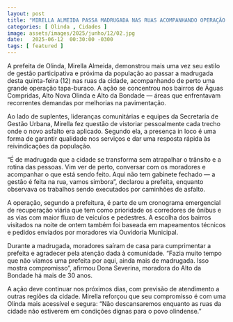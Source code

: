 ```yaml
---
layout: post
title: "MIRELLA ALMEIDA PASSA MADRUGADA NAS RUAS ACOMPANHANDO OPERAÇÃO TAPA-BURACO"
categories: [ Olinda , Cidades ]
image: assets/images/2025/junho/12/02.jpg
date:   2025-06-12  00:30:00 -0300
tags: [ featured ]
---
```

A prefeita de Olinda, Mirella Almeida, demonstrou mais uma vez seu estilo de gestão participativa e próxima da população ao passar a madrugada desta quinta-feira (12) nas ruas da cidade, acompanhando de perto uma grande operação tapa-buraco. A ação se concentrou nos bairros de Águas Compridas, Alto Nova Olinda e Alto da Bondade — áreas que enfrentavam recorrentes demandas por melhorias na pavimentação.

Ao lado de suplentes, lideranças comunitárias e equipes da Secretaria de Gestão Urbana, Mirella fez questão de vistoriar pessoalmente cada trecho onde o novo asfalto era aplicado. Segundo ela, a presença in loco é uma forma de garantir qualidade nos serviços e dar uma resposta rápida às reivindicações da população.

“É de madrugada que a cidade se transforma sem atrapalhar o trânsito e a rotina das pessoas. Vim ver de perto, conversar com os moradores e acompanhar o que está sendo feito. Aqui não tem gabinete fechado — a gestão é feita na rua, vamos simbora”, declarou a prefeita, enquanto observava os trabalhos sendo executados por caminhões de asfalto.

A operação, segundo a prefeitura, é parte de um cronograma emergencial de recuperação viária que tem como prioridade os corredores de ônibus e as vias com maior fluxo de veículos e pedestres. A escolha dos bairros visitados na noite de ontem também foi baseada em mapeamentos técnicos e pedidos enviados por moradores via Ouvidoria Municipal.

Durante a madrugada, moradores saíram de casa para cumprimentar a prefeita e agradecer pela atenção dada à comunidade. “Fazia muito tempo que não víamos uma prefeita por aqui, ainda mais de madrugada. Isso mostra compromisso”, afirmou Dona Severina, moradora do Alto da Bondade há mais de 30 anos.

A ação deve continuar nos próximos dias, com previsão de atendimento a outras regiões da cidade. Mirella reforçou que seu compromisso é com uma Olinda mais acessível e segura: “Não descansaremos enquanto as ruas da cidade não estiverem em condições dignas para o povo olindense.”